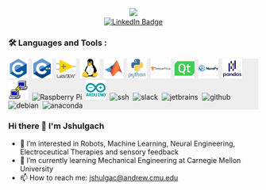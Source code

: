 <div id="header" align="center">
  <img src="https://media.giphy.com/media/M9gbBd9nbDrOTu1Mqx/giphy.gif" width="100"/>
</div>
<div id="badges" align="center">
  <a href="https://www.linkedin.com/in/jonathan-shulgach/">
    <img src="https://img.shields.io/badge/LinkedIn-blue?style=for-the-badge&logo=linkedin&logoColor=white" alt="LinkedIn Badge"/>
  </a>
</div>

### :hammer_and_wrench: Languages and Tools :
<div style="background-color: #eee;">
  <img src="https://github.com/devicons/devicon/blob/master/icons/c/c-original.svg" title="C" alt="C" width="40" height="40"/>&nbsp;
  <img src="https://github.com/devicons/devicon/blob/master/icons/cplusplus/cplusplus-original.svg" title="Cpp" alt="Cpp" width="40" height="40"/>&nbsp;
  <img src="https://github.com/devicons/devicon/blob/master/icons/labview/labview-original-wordmark.svg" title="LabView" alt="LabView" width="40" height="40"/>&nbsp;
  <img src="https://github.com/devicons/devicon/blob/master/icons/linux/linux-original.svg" title="Linux" alt="Linux" width="40" height="40"/>&nbsp;
  <img src="https://github.com/devicons/devicon/blob/master/icons/matlab/matlab-original.svg" title="MATLAB and Octave" alt="MATLAB and Octave" width="40" height="40"/>&nbsp;
  <img src="https://github.com/devicons/devicon/blob/master/icons/python/python-original-wordmark.svg" title="python" alt="python" width="40" height="40"/>&nbsp;
  <img src="https://github.com/devicons/devicon/blob/master/icons/tensorflow/tensorflow-original-wordmark.svg" title="TensorFlow" alt="TensorFlow" width="40" height="40"/>&nbsp;
  <img src="https://github.com/devicons/devicon/blob/master/icons/qt/qt-original.svg" title="Qt" alt="Qt" width="40" height="40"/>&nbsp;
  <img src="https://github.com/devicons/devicon/blob/master/icons/numpy/numpy-original-wordmark.svg" title="numpy" alt="numpy" width="40" height="40"/>&nbsp;
  <img src="https://github.com/devicons/devicon/blob/master/icons/pandas/pandas-original-wordmark.svg" title="pandas" alt="pandas" width="40" height="40"/>&nbsp;
  <img src="https://github.com/devicons/devicon/blob/master/icons/putty/putty-original.svg" title="putty" alt="putty" width="40" height="40"/>&nbsp;
  <img src="https://cdn.jsdelivr.net/gh/devicons/devicon/icons/raspberrypi/raspberrypi-original.svg" title="Raspberry Pi" alt="Raspberry Pi" width="40" height="40"/>&nbsp;
  <img src="https://github.com/devicons/devicon/blob/master/icons/arduino/arduino-original-wordmark.svg" title="Arduino" alt="Arduino" width="40" height="40"/>&nbsp;
  <img src="https://cdn.jsdelivr.net/gh/devicons/devicon/icons/ssh/ssh-original.svg" title="ssh" alt="ssh" width="40" height="40"/>&nbsp;
  <img src="https://cdn.jsdelivr.net/gh/devicons/devicon/icons/slack/slack-original.svg" title="slack" alt="slack" width="40" height="40"/>&nbsp;
  <img src="https://cdn.jsdelivr.net/gh/devicons/devicon/icons/jetbrains/jetbrains-original.svg" title="jetbrains" alt="jetbrains" width="40" height="40"/>&nbsp;
  <img src="https://cdn.jsdelivr.net/gh/devicons/devicon/icons/github/github-original.svg" title="github" alt="github" width="40" height="40"/>&nbsp;
  <img src="https://cdn.jsdelivr.net/gh/devicons/devicon/icons/debian/debian-original.svg" title="debian" alt="debian" width="40" height="40"/>&nbsp;
  <img src="https://cdn.jsdelivr.net/gh/devicons/devicon/icons/anaconda/anaconda-original-wordmark.svg" title="anaconda" alt="anaconda" width="40" height="40"/>&nbsp;
</div>
  
  
  
### Hi there 👋 I'm Jshulgach
- 👀 I’m interested in Robots, Machine Learning, Neural Engineering, Electroceutical Therapies and sensory feedback
- 🌱 I’m currently learning Mechanical Engineering at Carnegie Mellon University
- 📫 How to reach me: jshulgac@andrew.cmu.edu

<!---
Jshulgach/Jshulgach is a ✨ special ✨ repository because its `README.md` (this file) appears on your GitHub profile.
You can click the Preview link to take a look at your changes.
--->
